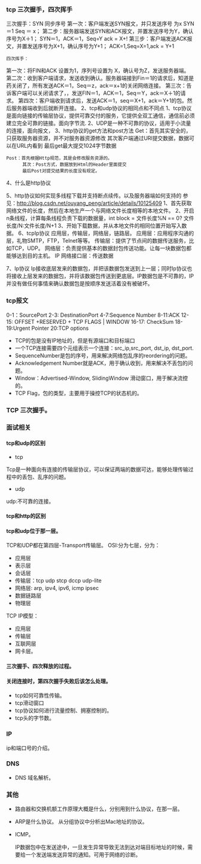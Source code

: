 ### tcp 三次握手，四次挥手
   三次握手：SYN 同步序号
   第一次：客户端发送SYN报文，并只发送序号 为x SYN＝1 Seq ＝ x；
   第二步：服务器端发送SYN和ACK报文，并置发送序号为Y，确认序号为X＋1； SYN＝1，ACK＝1，Seq=Y ack = X+!
   第三步：客户端发送ACK报文，并置发送序号为X+1，确认序号为Y+1； ACK=1,Seq=X=1,ack = Y+1

    四次挥手：
   第一次：将FIN和ACK 设置为1，序列号设置为 X，确认号为Z，发送服务器端。
   第二次：收到客户端请求，发送收到确认。服务器端接到Fin＝1的请求后，知道是药关闭了，所有发送ACK＝1，Seq＝z，ack＝x+1的关闭网络连接。
   第三次：告诉客户端可以关闭请求了，，发送FIN＝1，ACK＝1，Seq＝Y，ack＝X＋1的请求。
   第四次：客户端收到请求后，发送ACK＝1，seq＝X+1，ack＝Y+1的包。然后服务器端收到后就断开连接。
2、tcp和udp协议的相同点和不同点
   1、tcp协议是面向链接的传输层协议，提供可靠交付的服务，它提供全双工通信，通信前必须建立完全可靠的链接。面向字节流.
   2、UDP是一种不可靠的协议，适用于小流量的连接，面向报文，
3、http协议的get方法和post方法
   Get：首先其实安全的，只获取服务器资源，并不对服务器资源修改
        其次客户端通过URl提交数据，数据可以在URL内看到
        最后get最大提交1024字节数据
      
    Post：首先根据Http规范，其是会修改服务资源的。
          其次：Post方式，数据放到Html的Header里面提交
          最后Post对提交结果的长度没有规定。

 4、什么是http协议

 5、http协议如何实现多线程下载并支持断点续传。以及服务器端如何支持的
    参见：http://blog.csdn.net/ouyang_peng/article/details/10125409
    1、首先获取网络文件的长度，然后在本地生产一个与网络文件长度相等的本地文件。
    2、开启n条线程，计算每条线程负责下载的数据量，int block = 文件长度%N == 0? 文件长度/N:文件长度/N+1
    3、开始下载数据，并从本地文件的相同位置开始写入数据。
 6、tcpIp协议 
    应用层，传输层，网络层，链路层。
    应用层：应用程序沟通的层，礼物SMTP，FTP，Telnet等等。
    传输层：提供了节点间的数据传送服务，比如TCP，UDP。
    网络层：负责提供基本的数据封包传送功能。让每一块数据包都能够达到目的主机。 IP
    网络接口层：传送数据


  7、Ip协议
     Ip接收底层发来的数据包，并把该数据包发送到上一层；同时Ip协议也将接收上层发来的数据包，并将该数据包传送到更底层。IP数据包是不可靠的，IP并没有做任何事情来确认数据包是按顺序发送活着没有被破坏。
























### tcp报文
0-1：SourcePort
2-3: DestinationPort
4-7:Sequence Number
8-11:ACK
12-15: OFFSET +RESERVED + TCP FLAGS | WINDOW
16-17: CheckSum
18-19:Urgent Pointer
20:TCP options


* TCP的包是没有IP地址的，但是有源端口和目标端口
* 一个TCP连接需要四个元组表示一个连接：src_ip,src_port, dst_ip, dst_port.
* SequenceNumber是包的序号，用来解决网络包乱序的reordering的问题。
* Acknowledgement Number就是ACK，用于确认收到，用来解决不丢包的问题。
* Window：Advertised-Window, SlidingWindow 滑动窗口，用于解决流控的。
* TCP Flag，包的类型，主要用于操控TCP的状态机的。

### TCP 三次握手。


### 面试相关

####  tcp和udp的区别

* tcp

 Tcp是一种面向有连接的传输层协议，可以保证两端的数据可达，能够处理传输过程中的丢包、乱序的问题。
 
* udp

 udp:不可靠的连接。
#### tcp和http的区别
#### tcp和udp位于那一层。

TCP和UDP都在第四层-Transport传输层。
OSI:分为七层，分为：

* 应用层
* 表示层
* 会话层
* 传输层：tcp udp stcp dccp udp-lite
* 网络层: arp, ipv4, ipv6, icmp ipsec
* 数据链路层
* 物理层

TCP IP模型：

* 应用层
* 传输层
* 互联网层
* 网卡层。
#### 三次握手、四次释放的过程。
#### 关闭连接时，第四次握手失败后该怎么处理。

* tcp如何可靠性传输。
* tcp滑动窗口
* tcp协议如何进行流量控制、拥塞控制的。
* tcp头的字节数。

### IP
ip和端口号的介绍。

### DNS
* DNS 域名解析。

### 其他
* 路由器和交换机额工作原理大概是什么，分别用到什么协议，在那一层。
* ARP是什么协议。
   从分组协议中分析出Mac地址的协议。
* ICMP。
   
   IP数据包中在发送途中，一旦发生异常导致无法到达对端目标地址的时候，需要给一个发送端发送异常的通知。可用于网络的诊断。







